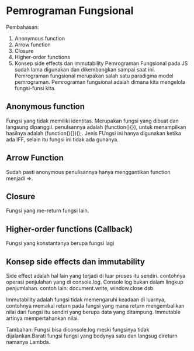 # Pemrograman Fungsional
Pembahasan:

1. Anonymous function
2. Arrow function
3. Closure
4. Higher-order functions
5. Konsep side effects dan immutability
Pemrograman Fungsional pada JS sudah lama digunakan dan dikembangkan sampai saat ini. Pemrograman fungsional merupakan salah satu paradigma model pemrograman. Pemrograman fungsional adalah dimana kita mengelola fungsi-funsi kita.

## Anonymous function
Fungsi yang tidak memiliki identitas. Merupakan fungsi yang dibuat dan langsung dipanggil. penulsannya adalah (function(){}), untuk menampilkan hasilnya adalah (function(){})();. Jenis FUngsi ini hanya digunakan ketika ada IFF, selain itu fungsi ini tidak ada gunanya.

## Arrow Function
Sudah pasti anonymous penulisannya hanya menggantikan function menjadi =>.

## Closure
Fungsi yang me-return fungsi lain.

## Higher-order functions (Callback)
Fungsi yang konstantanya berupa fungsi lagi

## Konsep side effects dan immutability
Side effect adalah hal lain yang terjadi di luar proses itu sendiri. contohnya operasi penjulahan yang di console.log. Console log bukan dalam lingkup penjumlahan. contoh lain: document.write, window.close dsb.

Immutability adalah fungsi tidak memengaruhi keadaan di luarnya, contohnya memakai return pada fungsi yang mana return mengembalikan nilai dari fungsi itu sendiri yang berupa data yang ditampung. Immutable artinya mempertahankan nilai.

Tambahan: Fungsi bisa diconsole.log meski fungsinya tidak dijalankan.Barati fungsi fungsi yang bodynya satu dan langsug direturn namanya Lambda.